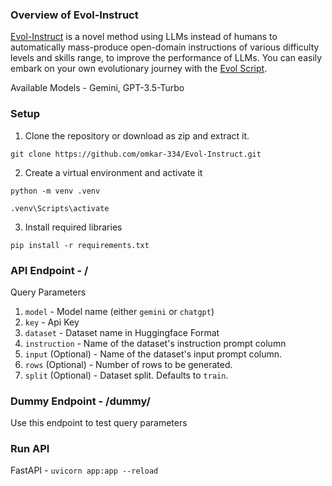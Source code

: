 ### Overview of Evol-Instruct

[Evol-Instruct](https://arxiv.org/abs/2304.12244) is a novel method using LLMs instead of humans to automatically mass-produce open-domain instructions of various difficulty levels and skills range, to improve the performance of LLMs. You can easily embark on your own evolutionary journey with the [Evol Script](https://github.com/omkar-334/Evol-Instruct).

Available Models - Gemini, GPT-3.5-Turbo

### Setup

1. Clone the repository or download as zip and extract it.

`git clone https://github.com/omkar-334/Evol-Instruct.git`

2. Create a virtual environment and activate it

`python -m venv .venv`

`.venv\Scripts\activate`

3. Install required libraries

`pip install -r requirements.txt`

### API Endpoint - /

Query Parameters

1. `model` - Model name (either `gemini` or `chatgpt`)
2. `key` - Api Key
3. `dataset` - Dataset name in Huggingface Format
4. `instruction` - Name of the dataset's instruction prompt column
5. `input` (Optional) - Name of the dataset's input prompt column.
6. `rows` (Optional) - Number of rows to be generated.
7. `split` (Optional) - Dataset split. Defaults to `train`.

### Dummy Endpoint - /dummy/

Use this endpoint to test query parameters

### Run API

FastAPI - `uvicorn app:app --reload`
